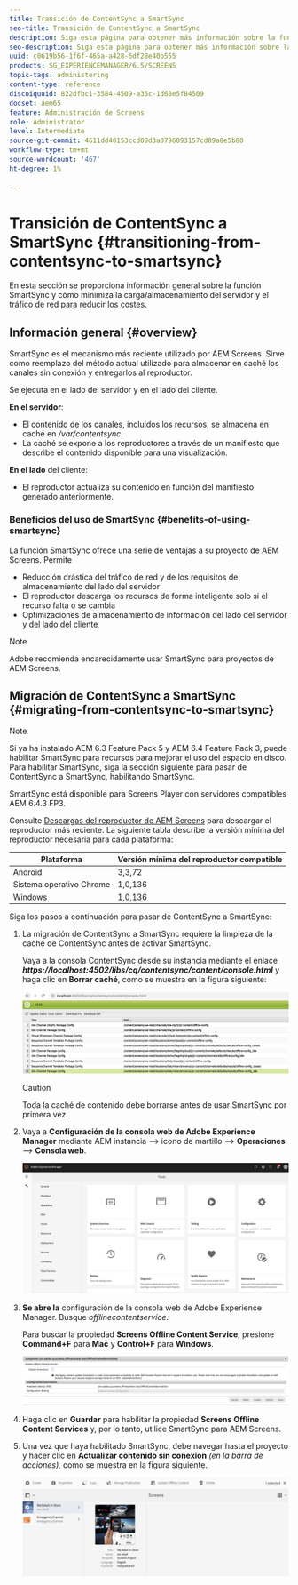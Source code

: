 ```yaml
---
title: Transición de ContentSync a SmartSync
seo-title: Transición de ContentSync a SmartSync
description: Siga esta página para obtener más información sobre la función SmartSync y cómo puede realizar la transición de ContentSync a SmartSync.
seo-description: Siga esta página para obtener más información sobre la función SmartSync y cómo puede realizar la transición de ContentSync a SmartSync.
uuid: c0619b56-1f6f-465a-a428-6df28e40b555
products: SG_EXPERIENCEMANAGER/6.5/SCREENS
topic-tags: administering
content-type: reference
discoiquuid: 822dfbc1-3584-4509-a35c-1d68e5f84509
docset: aem65
feature: Administración de Screens
role: Administrator
level: Intermediate
source-git-commit: 4611dd40153ccd09d3a0796093157cd09a8e5b80
workflow-type: tm+mt
source-wordcount: '467'
ht-degree: 1%

---
```



# Transición de ContentSync a SmartSync {#transitioning-from-contentsync-to-smartsync}

En esta sección se proporciona información general sobre la función SmartSync y cómo minimiza la carga/almacenamiento del servidor y el tráfico de red para reducir los costes.

## Información general {#overview}

SmartSync es el mecanismo más reciente utilizado por AEM Screens. Sirve como reemplazo del método actual utilizado para almacenar en caché los canales sin conexión y entregarlos al reproductor.

Se ejecuta en el lado del servidor y en el lado del cliente.

**En el servidor**:

* El contenido de los canales, incluidos los recursos, se almacena en caché en */var/contentsync*.
* La caché se expone a los reproductores a través de un manifiesto que describe el contenido disponible para una visualización.

**En el lado** del cliente:

* El reproductor actualiza su contenido en función del manifiesto generado anteriormente.

### Beneficios del uso de SmartSync {#benefits-of-using-smartsync}

La función SmartSync ofrece una serie de ventajas a su proyecto de AEM Screens. Permite

* Reducción drástica del tráfico de red y de los requisitos de almacenamiento del lado del servidor
* El reproductor descarga los recursos de forma inteligente solo si el recurso falta o se cambia
* Optimizaciones de almacenamiento de información del lado del servidor y del lado del cliente

>[!NOTE]
>
>Adobe recomienda encarecidamente usar SmartSync para proyectos de AEM Screens.

## Migración de ContentSync a SmartSync {#migrating-from-contentsync-to-smartsync}

>[!NOTE]
>
>Si ya ha instalado AEM 6.3 Feature Pack 5 y AEM 6.4 Feature Pack 3, puede habilitar SmartSync para recursos para mejorar el uso del espacio en disco. Para habilitar SmartSync, siga la sección siguiente para pasar de ContentSync a SmartSync, habilitando SmartSync.
>
>SmartSync está disponible para Screens Player con servidores compatibles AEM 6.4.3 FP3.
>
>Consulte [Descargas del reproductor de AEM Screens](https://download.macromedia.com/screens/) para descargar el reproductor más reciente. La siguiente tabla describe la versión mínima del reproductor necesaria para cada plataforma:

| **Plataforma** | **Versión mínima del reproductor compatible** |
|---|---|
| Android | 3,3,72 |
| Sistema operativo Chrome | 1,0,136 |
| Windows | 1,0,136 |

Siga los pasos a continuación para pasar de ContentSync a SmartSync:

1. La migración de ContentSync a SmartSync requiere la limpieza de la caché de ContentSync antes de activar SmartSync.

   Vaya a la consola ContentSync desde su instancia mediante el enlace ***https://localhost:4502/libs/cq/contentsync/content/console.html*** y haga clic en **Borrar caché**, como se muestra en la figura siguiente:

   ![clear_contesync_cache](assets/clear_contesync_cache.png)

   >[!CAUTION]
   >
   >Toda la caché de contenido debe borrarse antes de usar SmartSync por primera vez.

1. Vaya a **Configuración de la consola web de Adobe Experience Manager** mediante AEM instancia —> icono de martillo —> **Operaciones** —> **Consola web**.

   ![screen_shot_2019-02-11at15339pm](assets/screen_shot_2019-02-11at15339pm.png)

1. **Se abre la** configuración de la consola web de Adobe Experience Manager. Busque *offlinecontentservice*.

   Para buscar la propiedad **Screens Offline Content Service**, presione **Command+F** para **Mac** y **Control+F** para **Windows**.

   ![screen_shot_2019-02-19at22643pm](assets/screen_shot_2019-02-19at22643pm.png)

1. Haga clic en **Guardar** para habilitar la propiedad **Screens Offline Content Services** y, por lo tanto, utilice SmartSync para AEM Screens.
1. Una vez que haya habilitado SmartSync, debe navegar hasta el proyecto y hacer clic en **Actualizar contenido sin conexión** *(en la barra de acciones),* como se muestra en la figura siguiente.

   ![screen_shot_2019-02-25at102605am](assets/screen_shot_2019-02-25at102605am.png)